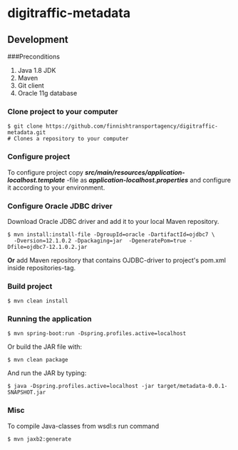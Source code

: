 # digitraffic-metadata

## Development

###Preconditions
1. Java 1.8 JDK
2. Maven
3. Git client
4. Oracle 11g database


### Clone project to your computer

    $ git clone https://github.com/finnishtransportagency/digitraffic-metadata.git
    # Clones a repository to your computer

### Configure project

To configure project copy ***src/main/resources/application-localhost.template*** -file
as ***application-localhost.properties*** and configure it according to your environment.

### Configure Oracle JDBC driver

Download Oracle JDBC driver and add it to your local Maven repository.

    $ mvn install:install-file -DgroupId=oracle -DartifactId=ojdbc7 \
      -Dversion=12.1.0.2 -Dpackaging=jar  -DgeneratePom=true -Dfile=ojdbc7-12.1.0.2.jar

**Or** add Maven repository that contains OJDBC-driver to project's pom.xml inside repositories-tag.


### Build project

    $ mvn clean install

### Running the application

    $ mvn spring-boot:run -Dspring.profiles.active=localhost
    
Or build the JAR file with: 

    $ mvn clean package

 And run the JAR by typing:
 
    $ java -Dspring.profiles.active=localhost -jar target/metadata-0.0.1-SNAPSHOT.jar

### Misc

To compile Java-classes from wsdl:s run command

    $ mvn jaxb2:generate